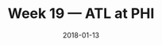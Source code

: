 ---
layout: game
title: Week 19 — ATL at PHI
season: 2017
game_id: 2017_19_ATL_PHI
week: 19
date: 2018-01-13
home_team: PHI
away_team: ATL
final_home: 
final_away: 
pbp_url: /assets/data/pbp/2017/2017_19_ATL_PHI.csv.gz
---